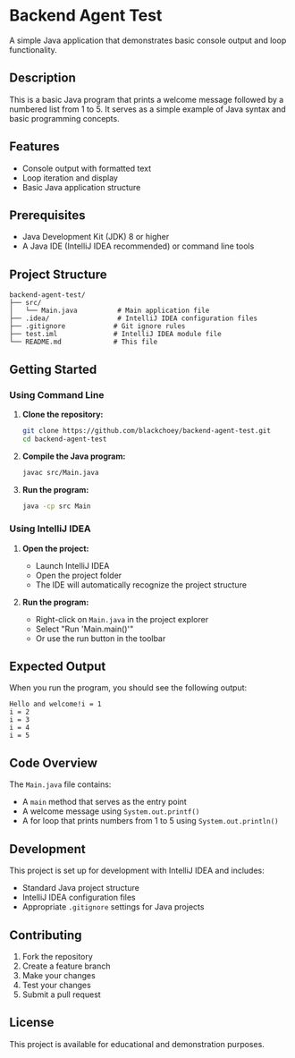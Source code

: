 # Backend Agent Test

A simple Java application that demonstrates basic console output and loop functionality.

## Description

This is a basic Java program that prints a welcome message followed by a numbered list from 1 to 5. It serves as a simple example of Java syntax and basic programming concepts.

## Features

- Console output with formatted text
- Loop iteration and display
- Basic Java application structure

## Prerequisites

- Java Development Kit (JDK) 8 or higher
- A Java IDE (IntelliJ IDEA recommended) or command line tools

## Project Structure

```
backend-agent-test/
├── src/
│   └── Main.java          # Main application file
├── .idea/                 # IntelliJ IDEA configuration files
├── .gitignore            # Git ignore rules
├── test.iml              # IntelliJ IDEA module file
└── README.md             # This file
```

## Getting Started

### Using Command Line

1. **Clone the repository:**
   ```bash
   git clone https://github.com/blackchoey/backend-agent-test.git
   cd backend-agent-test
   ```

2. **Compile the Java program:**
   ```bash
   javac src/Main.java
   ```

3. **Run the program:**
   ```bash
   java -cp src Main
   ```

### Using IntelliJ IDEA

1. **Open the project:**
   - Launch IntelliJ IDEA
   - Open the project folder
   - The IDE will automatically recognize the project structure

2. **Run the program:**
   - Right-click on `Main.java` in the project explorer
   - Select "Run 'Main.main()'"
   - Or use the run button in the toolbar

## Expected Output

When you run the program, you should see the following output:

```
Hello and welcome!i = 1
i = 2
i = 3
i = 4
i = 5
```

## Code Overview

The `Main.java` file contains:
- A `main` method that serves as the entry point
- A welcome message using `System.out.printf()`
- A for loop that prints numbers from 1 to 5 using `System.out.println()`

## Development

This project is set up for development with IntelliJ IDEA and includes:
- Standard Java project structure
- IntelliJ IDEA configuration files
- Appropriate `.gitignore` settings for Java projects

## Contributing

1. Fork the repository
2. Create a feature branch
3. Make your changes
4. Test your changes
5. Submit a pull request

## License

This project is available for educational and demonstration purposes.